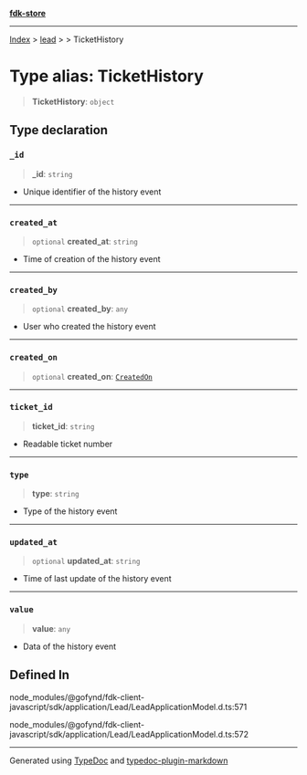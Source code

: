[**fdk-store**](../../../README.md)
***

[Index](../../../API.md) > [lead](../../README.md) > [<internal>](../README.md) > TicketHistory

# Type alias: TicketHistory

> **TicketHistory**: `object`

## Type declaration

### `_id`

> **\_id**: `string`

- Unique identifier of the history event

***

### `created_at`

> `optional` **created\_at**: `string`

- Time of creation of the history event

***

### `created_by`

> `optional` **created\_by**: `any`

- User who created the history event

***

### `created_on`

> `optional` **created\_on**: [`CreatedOn`](type-alias.CreatedOn.md)

***

### `ticket_id`

> **ticket\_id**: `string`

- Readable ticket number

***

### `type`

> **type**: `string`

- Type of the history event

***

### `updated_at`

> `optional` **updated\_at**: `string`

- Time of last update of the history event

***

### `value`

> **value**: `any`

- Data of the history event

## Defined In

node\_modules/@gofynd/fdk-client-javascript/sdk/application/Lead/LeadApplicationModel.d.ts:571

node\_modules/@gofynd/fdk-client-javascript/sdk/application/Lead/LeadApplicationModel.d.ts:572

***
Generated using [TypeDoc](https://typedoc.org/) and [typedoc-plugin-markdown](https://www.npmjs.com/package/typedoc-plugin-markdown)
